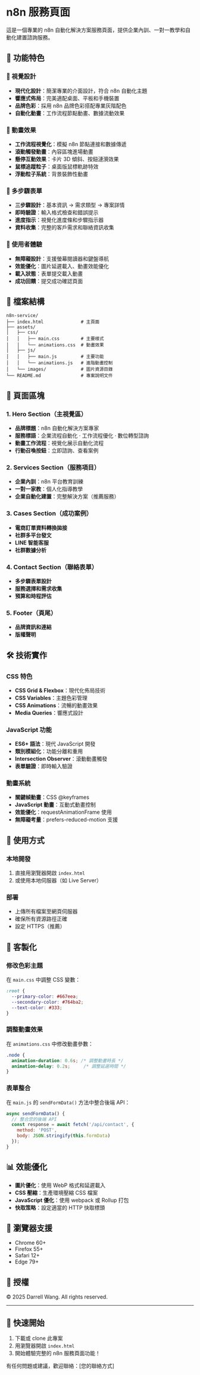 # n8n 服務頁面

這是一個專業的 n8n 自動化解決方案服務頁面，提供企業內訓、一對一教學和自動化建置諮詢服務。

## 🎯 功能特色

### 🎨 視覺設計
- **現代化設計**：簡潔專業的介面設計，符合 n8n 自動化主題
- **響應式佈局**：完美適配桌面、平板和手機裝置
- **品牌色彩**：採用 n8n 品牌色彩搭配專業灰階配色
- **自動化動畫**：工作流程節點動畫、數據流動效果

### 🚀 動畫效果
- **工作流程視覺化**：模擬 n8n 節點連接和數據傳遞
- **滾動觸發動畫**：內容區塊進場動畫
- **懸停互動效果**：卡片 3D 傾斜、按鈕漣漪效果
- **鼠標追蹤粒子**：桌面版鼠標軌跡特效
- **浮動粒子系統**：背景裝飾性動畫

### 📝 多步驟表單
- **三步驟設計**：基本資訊 → 需求類型 → 專案詳情
- **即時驗證**：輸入格式檢查和錯誤提示
- **進度指示**：視覺化進度條和步驟指示器
- **資料收集**：完整的客戶需求和聯絡資訊收集

### 📱 使用者體驗
- **無障礙設計**：支援螢幕閱讀器和鍵盤導航
- **效能優化**：圖片延遲載入、動畫效能優化
- **載入狀態**：表單提交載入動畫
- **成功回饋**：提交成功確認頁面

## 📁 檔案結構

```
n8n-service/
├── index.html              # 主頁面
├── assets/
│   ├── css/
│   │   ├── main.css        # 主要樣式
│   │   └── animations.css  # 動畫效果
│   ├── js/
│   │   ├── main.js         # 主要功能
│   │   └── animations.js   # 進階動畫控制
│   └── images/             # 圖片資源目錄
└── README.md               # 專案說明文件
```

## 🎯 頁面區塊

### 1. Hero Section（主視覺區）
- **品牌標題**：n8n 自動化解決方案專家
- **服務標語**：企業流程自動化 · 工作流程優化 · 數位轉型諮詢
- **動畫工作流程**：視覺化展示自動化流程
- **行動召喚按鈕**：立即諮詢、查看案例

### 2. Services Section（服務項目）
- **企業內訓**：n8n 平台教育訓練
- **一對一家教**：個人化指導教學
- **企業自動化建置**：完整解決方案（推薦服務）

### 3. Cases Section（成功案例）
- **電商訂單資料轉換拋接**
- **社群多平台發文**
- **LINE 智能客服**
- **社群數據分析**

### 4. Contact Section（聯絡表單）
- **多步驟表單設計**
- **服務選擇和需求收集**
- **預算和時程評估**

### 5. Footer（頁尾）
- **品牌資訊和連結**
- **版權聲明**

## 🛠 技術實作

### CSS 特色
- **CSS Grid & Flexbox**：現代化佈局技術
- **CSS Variables**：主題色彩管理
- **CSS Animations**：流暢的動畫效果
- **Media Queries**：響應式設計

### JavaScript 功能
- **ES6+ 語法**：現代 JavaScript 開發
- **類別模組化**：功能分離和重用
- **Intersection Observer**：滾動動畫觸發
- **表單驗證**：即時輸入驗證

### 動畫系統
- **關鍵幀動畫**：CSS @keyframes
- **JavaScript 動畫**：互動式動畫控制
- **效能優化**：requestAnimationFrame 使用
- **無障礙考量**：prefers-reduced-motion 支援

## 🚀 使用方式

### 本地開發
1. 直接用瀏覽器開啟 `index.html`
2. 或使用本地伺服器（如 Live Server）

### 部署
- 上傳所有檔案至網頁伺服器
- 確保所有資源路徑正確
- 設定 HTTPS（推薦）

## 🎨 客製化

### 修改色彩主題
在 `main.css` 中調整 CSS 變數：
```css
:root {
  --primary-color: #667eea;
  --secondary-color: #764ba2;
  --text-color: #333;
}
```

### 調整動畫效果
在 `animations.css` 中修改動畫參數：
```css
.node {
  animation-duration: 0.6s; /* 調整動畫時長 */
  animation-delay: 0.2s;     /* 調整延遲時間 */
}
```

### 表單整合
在 `main.js` 的 `sendFormData()` 方法中整合後端 API：
```javascript
async sendFormData() {
  // 整合您的後端 API
  const response = await fetch('/api/contact', {
    method: 'POST',
    body: JSON.stringify(this.formData)
  });
}
```

## 📊 效能優化

- **圖片優化**：使用 WebP 格式和延遲載入
- **CSS 壓縮**：生產環境壓縮 CSS 檔案
- **JavaScript 優化**：使用 webpack 或 Rollup 打包
- **快取策略**：設定適當的 HTTP 快取標頭

## 🔧 瀏覽器支援

- Chrome 60+
- Firefox 55+
- Safari 12+
- Edge 79+

## 📝 授權

© 2025 Darrell Wang. All rights reserved.

---

## 🚀 快速開始

1. 下載或 clone 此專案
2. 用瀏覽器開啟 `index.html`
3. 開始體驗完整的 n8n 服務頁面功能！

有任何問題或建議，歡迎聯絡：[您的聯絡方式]